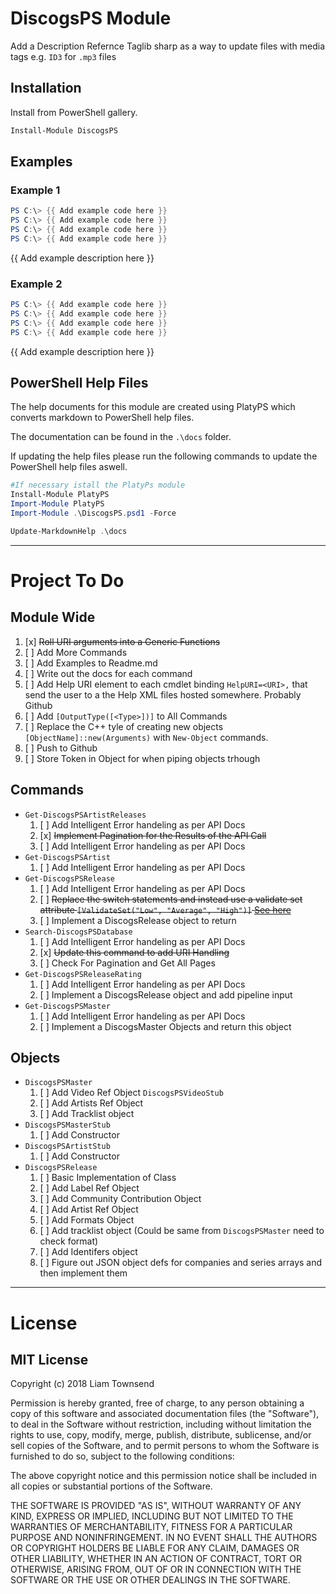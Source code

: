 # DiscogsPS Module

Add a Description
Refernce Taglib sharp as a way to update files with media tags e.g. `ID3` for `.mp3` files


## Installation

Install from PowerShell gallery.

```powershell
Install-Module DiscogsPS
```

## Examples

### Example 1
```powershell
PS C:\> {{ Add example code here }}
PS C:\> {{ Add example code here }}
PS C:\> {{ Add example code here }}
PS C:\> {{ Add example code here }}
```

{{ Add example description here }}

### Example 2
```powershell
PS C:\> {{ Add example code here }}
PS C:\> {{ Add example code here }}
PS C:\> {{ Add example code here }}
PS C:\> {{ Add example code here }}
```

{{ Add example description here }}

## PowerShell Help Files
The help documents for this module are created using PlatyPS which converts markdown to PowerShell help files.

The documentation can be found in the `.\docs` folder.

If updating the help files please run the following commands to update the PowerShell help files aswell.

``` PowerShell
#If necessary istall the PlatyPs module
Install-Module PlatyPS
Import-Module PlatyPS
Import-Module .\DiscogsPS.psd1 -Force

Update-MarkdownHelp .\docs
```
---
# Project To Do

## Module Wide
1. [x] ~~Roll URI arguments into a Generic Functions~~
2. [ ] Add More Commands
3. [ ] Add Examples to Readme.md
4. [ ] Write out the docs for each command
5. [ ] Add Help URI element to each cmdlet binding `HelpURI=<URI>,` that send the user to a the Help XML files hosted somewhere.
    Probably Github
6. [ ] Add `[OutputType([<Type>])]` to All Commands
7. [ ] Replace the C++ tyle of creating new objects `[ObjectName]::new(Arguments)` with `New-Object` commands.
8. [ ] Push to Github
9. [ ] Store Token in Object for when piping objects trhough

## Commands
- `Get-DiscogsPSArtistReleases`
    1. [ ] Add Intelligent Error handeling as per API Docs
    1. [x] ~~Implement Pagination for the Results of the API Call~~
    2. [ ] Add Intelligent Error handeling as per API Docs
- `Get-DiscogsPSArtist`
    1. [ ] Add Intelligent Error handeling as per API Docs
- `Get-DiscogsPSRelease`
    1. [ ] Add Intelligent Error handeling as per API Docs
    2. [ ] ~~Replace the switch statements and instead use a validate set attribute `[ValidateSet("Low", "Average", "High")]` [See here](https://docs.microsoft.com/en-us/powershell/module/microsoft.powershell.core/about/about_functions_advanced_parameters?view=powershell-6#validateset-attribute)~~
    3. [ ] Implement a DiscogsRelease object to return
- `Search-DiscogsPSDatabase`
    1. [ ] Add Intelligent Error handeling as per API Docs
    2. [x] ~~Update this command to add URI Handling~~
    3. [ ] Check For Pagination and Get All Pages
- `Get-DiscogsPSReleaseRating`
    1. [ ] Add Intelligent Error handeling as per API Docs
    1. [ ] Implement a DiscogsRelease object and add pipeline input
- `Get-DiscogsPSMaster`
    1. [ ] Add Intelligent Error handeling as per API Docs
    2. [ ] Implement a DiscogsMaster Objects and return this object


## Objects
- `DiscogsPSMaster`
    1. [ ] Add Video Ref Object `DiscogsPSVideoStub`
    2. [ ] Add Artists Ref Object
    3. [ ] Add Tracklist object
- `DiscogsPSMasterStub`
    1. [ ] Add Constructor
- `DiscogsPSArtistStub`
    1. [ ] Add Constructor
- `DiscogsPSRelease`
    1. [ ] Basic Implementation of Class
    2. [ ] Add Label Ref Object
    3. [ ] Add Community Contribution Object
    4. [ ] Add Artist Ref Object
    5. [ ] Add Formats Object
    6. [ ] Add tracklist object (Could be same from `DiscogsPSMaster` need to check format)
    7. [ ] Add Identifers object
    8. [ ] Figure out JSON object defs for companies and series arrays and then implement them
---
# License

## MIT License

Copyright (c) 2018 Liam Townsend

Permission is hereby granted, free of charge, to any person obtaining a copy of this software and associated documentation files (the "Software"), to deal in the Software without restriction, including without limitation the rights to use, copy, modify, merge, publish, distribute, sublicense, and/or sell copies of the Software, and to permit persons to whom the Software is furnished to do so, subject to the following conditions:

The above copyright notice and this permission notice shall be included in all copies or substantial portions of the Software.

THE SOFTWARE IS PROVIDED "AS IS", WITHOUT WARRANTY OF ANY KIND, EXPRESS OR IMPLIED, INCLUDING BUT NOT LIMITED TO THE WARRANTIES OF MERCHANTABILITY, FITNESS FOR A PARTICULAR PURPOSE AND NONINFRINGEMENT. IN NO EVENT SHALL THE AUTHORS OR COPYRIGHT HOLDERS BE LIABLE FOR ANY CLAIM, DAMAGES OR OTHER LIABILITY, WHETHER IN AN ACTION OF CONTRACT, TORT OR OTHERWISE, ARISING FROM, OUT OF OR IN CONNECTION WITH THE SOFTWARE OR THE USE OR OTHER DEALINGS IN THE SOFTWARE.

